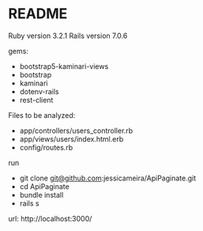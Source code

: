 # README

Ruby version 3.2.1
Rails version  7.0.6

gems:
- bootstrap5-kaminari-views
- bootstrap
- kaminari
- dotenv-rails
- rest-client

Files to be analyzed:
- app/controllers/users_controller.rb
- app/views/users/index.html.erb
- config/routes.rb

run
- git clone git@github.com:jessicameira/ApiPaginate.git
- cd ApiPaginate
- bundle install
- rails s

url: http://localhost:3000/
